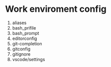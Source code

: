 # Work enviroment config

1. aliases
1. bash_prifile
1. bash_prompt
1. editorconfig
1. git-completion
1. gitconfig
1. gitignore
1. vscode/settings